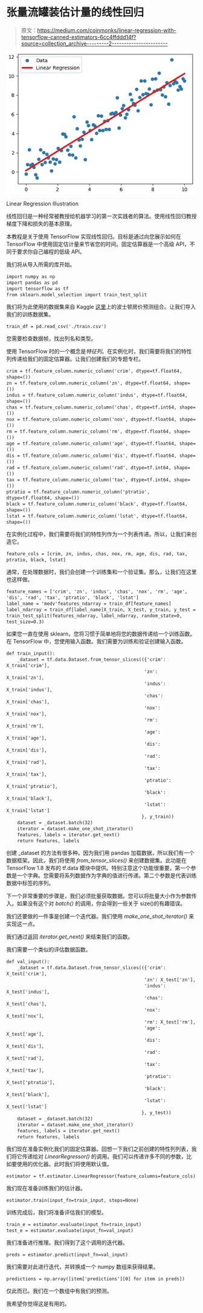 # 张量流罐装估计量的线性回归

> 原文：<https://medium.com/coinmonks/linear-regression-with-tensorflow-canned-estimators-6cc4ffddd14f?source=collection_archive---------2----------------------->

![](img/0bbc07179ae62937ed4539113b0d939e.png)

Linear Regression Illustration

线性回归是一种经常被教授给机器学习的第一次实践者的算法。使用线性回归教授梯度下降和损失的基本原理。

本教程是关于使用 TensorFlow 实现线性回归。目标是通过向您展示如何在 TensorFlow 中使用固定估计量来节省您的时间。固定估算器是一个高级 API，不同于要求你自己编程的低级 API。

我们将从导入所需的库开始。

```
import numpy as np
import pandas as pd
import tensorflow as tf
from sklearn.model_selection import train_test_split
```

我们将为此使用的数据集来自 Kaggle [这里](https://www.kaggle.com/c/boston-housing)上的波士顿房价预测组合。让我们导入我们的训练数据集。

```
train_df = pd.read_csv('./train.csv')
```

您需要检查数据帧，找出列名和类型。

使用 TensorFlow 时的一个概念是*特征列*。在实例化时，我们需要将我们的特性列传递给我们的固定估算器。让我们创建我们的专题专栏。

```
crim = tf.feature_column.numeric_column('crim', dtype=tf.float64, shape=())
zn = tf.feature_column.numeric_column('zn', dtype=tf.float64, shape=())
indus = tf.feature_column.numeric_column('indus', dtype=tf.float64, shape=())
chas = tf.feature_column.numeric_column('chas', dtype=tf.int64, shape=())
nox = tf.feature_column.numeric_column('nox', dtype=tf.float64, shape=())
rm = tf.feature_column.numeric_column('rm', dtype=tf.float64, shape=())
age = tf.feature_column.numeric_column('age', dtype=tf.float64, shape=())
dis = tf.feature_column.numeric_column('dis', dtype=tf.float64, shape=())
rad = tf.feature_column.numeric_column('rad', dtype=tf.int64, shape=())
tax = tf.feature_column.numeric_column('tax', dtype=tf.int64, shape=())
ptratio = tf.feature_column.numeric_column('ptratio', dtype=tf.float64, shape=())
black = tf.feature_column.numeric_column('black', dtype=tf.float64, shape=())
lstat = tf.feature_column.numeric_column('lstat', dtype=tf.float64, shape=())
```

在实例化过程中，我们需要将我们的特性列作为一个列表传递。所以，让我们来创造它。

```
feature_cols = [crim, zn, indus, chas, nox, rm, age, dis, rad, tax, ptratio, black, lstat]
```

通常，在处理数据时，我们会创建一个训练集和一个验证集。那么，让我们在这里也这样做。

```
feature_names = ['crim', 'zn', 'indus', 'chas', 'nox', 'rm', 'age', 'dis', 'rad', 'tax', 'ptratio', 'black', 'lstat']
label_name = 'medv'features_ndarray = train_df[feature_names]
label_ndarray = train_df[label_name]X_train, X_test, y_train, y_test = train_test_split(features_ndarray, label_ndarray, random_state=0, test_size=0.3)
```

如果您一直在使用 sklearn，您将习惯于简单地将您的数据传递给一个训练函数。在 TensorFlow 中，您使用输入函数。我们需要为训练和验证创建输入函数。

```
def train_input():
    _dataset = tf.data.Dataset.from_tensor_slices(({'crim': X_train['crim'], 
                                                   'zn': X_train['zn'], 
                                                   'indus': X_train['indus'],
                                                   'chas': X_train['chas'],
                                                   'nox': X_train['nox'],
                                                   'rm': X_train['rm'],
                                                   'age': X_train['age'],
                                                   'dis': X_train['dis'],
                                                   'rad': X_train['rad'],
                                                   'tax': X_train['tax'],
                                                   'ptratio': X_train['ptratio'],
                                                   'black': X_train['black'],
                                                   'lstat': X_train['lstat']
                                                  }, y_train))
    dataset = _dataset.batch(32)
    iterator = dataset.make_one_shot_iterator()
    features, labels = iterator.get_next()
    return features, labels
```

创建 _dataset 的方法有很多种。因为我们用 pandas 加载数据，所以我们有一个数据框架。因此，我们将使用 *from_tensor_slices()* 来创建数据集。此功能在 TensorFlow 1.8 发布的 tf.data 模块中提供。特别注意这个功能很重要。第一个参数是一个字典。您需要将系列数据作为字典的值进行传递。第二个参数是代表训练数据中标签的序列。

下一个非常重要的步骤是，我们必须批量获取数据。您可以将批量大小作为参数传入。如果没有这个对 *batch()* 的调用，你会得到一些关于 size()的有趣错误。

我们还要做的一件事是创建一个迭代器。我们使用 *make_one_shot_iterator()* 来实现这一点。

我们通过返回 *iterator.get_next()* 来结束我们的函数。

我们需要一个类似的评估数据函数。

```
def val_input():
    _dataset = tf.data.Dataset.from_tensor_slices(({'crim': X_test['crim'], 
                                                   'zn': X_test['zn'], 
                                                   'indus': X_test['indus'],
                                                   'chas': X_test['chas'],
                                                   'nox': X_test['nox'],
                                                   'rm': X_test['rm'],
                                                   'age': X_test['age'],
                                                   'dis': X_test['dis'],
                                                   'rad': X_test['rad'],
                                                   'tax': X_test['tax'],
                                                   'ptratio': X_test['ptratio'],
                                                   'black': X_test['black'],
                                                   'lstat': X_test['lstat']
                                                  }, y_test))
    dataset = _dataset.batch(32)
    iterator = dataset.make_one_shot_iterator()
    features, labels = iterator.get_next()
    return features, labels
```

我们现在准备实例化我们的固定估算器。回想一下我们之前创建的特性列列表，我们将它传递给对 *LinearRegressor()* 的调用。我们可以传递许多不同的参数，比如要使用的优化器。此时我们将使用默认值。

```
estimator = tf.estimator.LinearRegressor(feature_columns=feature_cols)
```

我们现在准备训练我们的估计器。

```
estimator.train(input_fn=train_input, steps=None)
```

训练完成后，我们将准备评估我们的模型。

```
train_e = estimator.evaluate(input_fn=train_input)
test_e = estimator.evaluate(input_fn=val_input)
```

我们准备进行推理。我们得到了这个调用的迭代器。

```
preds = estimator.predict(input_fn=val_input)
```

我们需要对此进行迭代，并转换成一个 numpy 数组来获得结果。

```
predictions = np.array([item['predictions'][0] for item in preds])
```

仅此而已。我们在一个数组中有我们的预测。

我希望你觉得这是有用的。